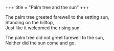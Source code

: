 +++
title = "Palm tree and the sun"
+++

The palm tree greeted farewell to the setting sun,  
Standing on the hilltop,  
Just like it welcomed the rising sun.

The palm tree did not greet farewell to the sun,  
Neither did the sun come and go.
